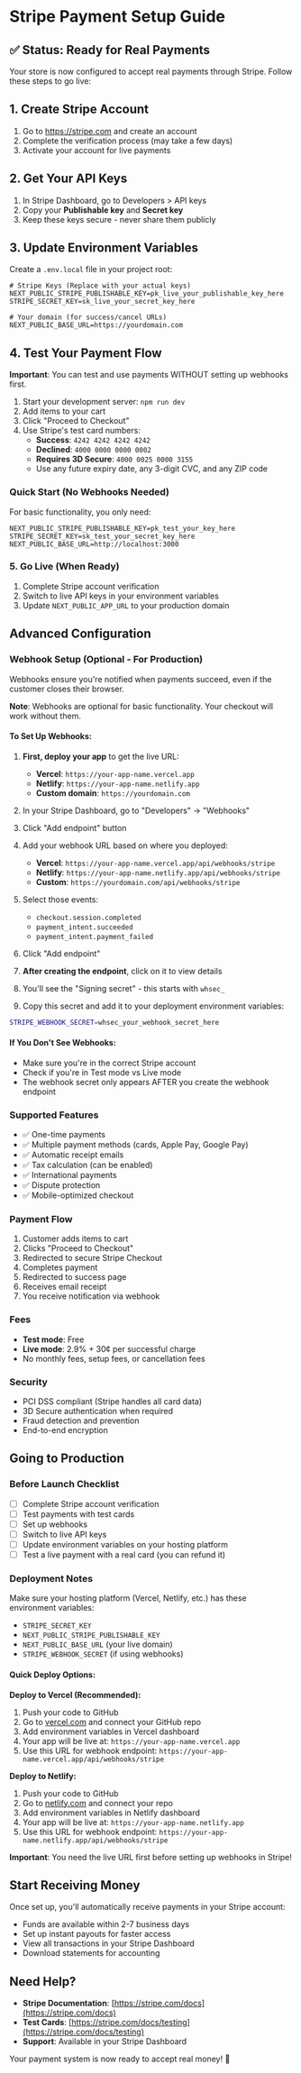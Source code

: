 # Stripe Payment Setup Guide

## ✅ Status: Ready for Real Payments

Your store is now configured to accept real payments through Stripe. Follow these steps to go live:

## 1. Create Stripe Account
1. Go to https://stripe.com and create an account
2. Complete the verification process (may take a few days)
3. Activate your account for live payments

## 2. Get Your API Keys
1. In Stripe Dashboard, go to Developers > API keys
2. Copy your **Publishable key** and **Secret key**
3. Keep these keys secure - never share them publicly

## 3. Update Environment Variables
Create a `.env.local` file in your project root:

```env
# Stripe Keys (Replace with your actual keys)
NEXT_PUBLIC_STRIPE_PUBLISHABLE_KEY=pk_live_your_publishable_key_here
STRIPE_SECRET_KEY=sk_live_your_secret_key_here

# Your domain (for success/cancel URLs)
NEXT_PUBLIC_BASE_URL=https://yourdomain.com
```

## 4. Test Your Payment Flow

**Important**: You can test and use payments WITHOUT setting up webhooks first.

1. Start your development server: `npm run dev`
2. Add items to your cart
3. Click "Proceed to Checkout"
4. Use Stripe's test card numbers:
   - **Success**: `4242 4242 4242 4242`
   - **Declined**: `4000 0000 0000 0002`
   - **Requires 3D Secure**: `4000 0025 0000 3155`
   - Use any future expiry date, any 3-digit CVC, and any ZIP code

### Quick Start (No Webhooks Needed)
For basic functionality, you only need:
```env
NEXT_PUBLIC_STRIPE_PUBLISHABLE_KEY=pk_test_your_key_here
STRIPE_SECRET_KEY=sk_test_your_secret_key_here
NEXT_PUBLIC_BASE_URL=http://localhost:3000
```

### 5. Go Live (When Ready)
1. Complete Stripe account verification
2. Switch to live API keys in your environment variables
3. Update `NEXT_PUBLIC_APP_URL` to your production domain

## Advanced Configuration

### Webhook Setup (Optional - For Production)
Webhooks ensure you're notified when payments succeed, even if the customer closes their browser.

**Note**: Webhooks are optional for basic functionality. Your checkout will work without them.

#### To Set Up Webhooks:
1. **First, deploy your app** to get the live URL:
   - **Vercel**: `https://your-app-name.vercel.app`
   - **Netlify**: `https://your-app-name.netlify.app`  
   - **Custom domain**: `https://yourdomain.com`

2. In your Stripe Dashboard, go to "Developers" → "Webhooks"
3. Click "Add endpoint" button
4. Add your webhook URL based on where you deployed:
   - **Vercel**: `https://your-app-name.vercel.app/api/webhooks/stripe`
   - **Netlify**: `https://your-app-name.netlify.app/api/webhooks/stripe`
   - **Custom**: `https://yourdomain.com/api/webhooks/stripe`
5. Select those events:
   - `checkout.session.completed`
   - `payment_intent.succeeded`
   - `payment_intent.payment_failed`
6. Click "Add endpoint"
7. **After creating the endpoint**, click on it to view details
8. You'll see the "Signing secret" - this starts with `whsec_`
9. Copy this secret and add it to your deployment environment variables:

```bash
STRIPE_WEBHOOK_SECRET=whsec_your_webhook_secret_here
```

#### If You Don't See Webhooks:
- Make sure you're in the correct Stripe account
- Check if you're in Test mode vs Live mode
- The webhook secret only appears AFTER you create the webhook endpoint

### Supported Features
- ✅ One-time payments
- ✅ Multiple payment methods (cards, Apple Pay, Google Pay)
- ✅ Automatic receipt emails
- ✅ Tax calculation (can be enabled)
- ✅ International payments
- ✅ Dispute protection
- ✅ Mobile-optimized checkout

### Payment Flow
1. Customer adds items to cart
2. Clicks "Proceed to Checkout"
3. Redirected to secure Stripe Checkout
4. Completes payment
5. Redirected to success page
6. Receives email receipt
7. You receive notification via webhook

### Fees
- **Test mode**: Free
- **Live mode**: 2.9% + 30¢ per successful charge
- No monthly fees, setup fees, or cancellation fees

### Security
- PCI DSS compliant (Stripe handles all card data)
- 3D Secure authentication when required
- Fraud detection and prevention
- End-to-end encryption

## Going to Production

### Before Launch Checklist
- [ ] Complete Stripe account verification
- [ ] Test payments with test cards
- [ ] Set up webhooks
- [ ] Switch to live API keys
- [ ] Update environment variables on your hosting platform
- [ ] Test a live payment with a real card (you can refund it)

### Deployment Notes
Make sure your hosting platform (Vercel, Netlify, etc.) has these environment variables:
- `STRIPE_SECRET_KEY`
- `NEXT_PUBLIC_STRIPE_PUBLISHABLE_KEY`
- `NEXT_PUBLIC_BASE_URL` (your live domain)
- `STRIPE_WEBHOOK_SECRET` (if using webhooks)

#### Quick Deploy Options:

**Deploy to Vercel (Recommended):**
1. Push your code to GitHub
2. Go to [vercel.com](https://vercel.com) and connect your GitHub repo
3. Add environment variables in Vercel dashboard
4. Your app will be live at: `https://your-app-name.vercel.app`
5. Use this URL for webhook endpoint: `https://your-app-name.vercel.app/api/webhooks/stripe`

**Deploy to Netlify:**
1. Push your code to GitHub
2. Go to [netlify.com](https://netlify.com) and connect your repo
3. Add environment variables in Netlify dashboard
4. Your app will be live at: `https://your-app-name.netlify.app`
5. Use this URL for webhook endpoint: `https://your-app-name.netlify.app/api/webhooks/stripe`

**Important**: You need the live URL first before setting up webhooks in Stripe!

## Start Receiving Money

Once set up, you'll automatically receive payments in your Stripe account:
- Funds are available within 2-7 business days
- Set up instant payouts for faster access
- View all transactions in your Stripe Dashboard
- Download statements for accounting

## Need Help?

- **Stripe Documentation**: [https://stripe.com/docs](https://stripe.com/docs)
- **Test Cards**: [https://stripe.com/docs/testing](https://stripe.com/docs/testing)
- **Support**: Available in your Stripe Dashboard

Your payment system is now ready to accept real money! 🎉
